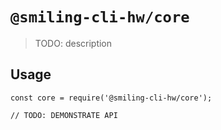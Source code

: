 # `@smiling-cli-hw/core`

> TODO: description

## Usage

```
const core = require('@smiling-cli-hw/core');

// TODO: DEMONSTRATE API
```

